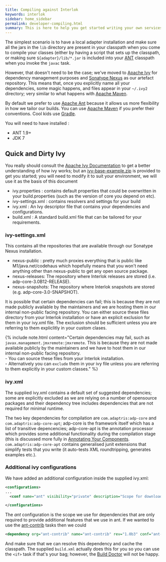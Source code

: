 ```yaml
---
title: Compiling against Interlok
keywords: interlok
sidebar: home_sidebar
permalink: developer-compiling.html
summary: This is here to help you get started writing your own services and what not.
---
```


The simplest scenario is to have a local adapter installation and make sure all the jars in the `lib` directory are present in your classpath when you come to compile your classes (either by having a script that sets up the classpath, or making sure `${adapter}/lib/*.jar` is included into your [ANT](http://ant.apache.org) classpath when you invoke the `javac` task.

However, that doesn't need to be the case; we've moved to [Apache Ivy](http://ant.apache.org/ivy/) for dependency management purposes and [Sonatype Nexus](http://www.sonatype.org/nexus/) as our artefact repository. This means that, once you explicitly name all your dependencies, some magic happens, and files appear in your `~/.ivy2` directory; very similar to what happens with [Apache Maven](http://maven.apache.org).

By default we prefer to use [Apache Ant](http://ant.apache.org) because it allows us more flexibility in how we tailor our builds. You can use [Apache Maven](http://maven.apache.org) if you prefer their conventions. Cool kids use [Gradle](https://gradle.org/).

You will need to have installed :

- ANT 1.9+
- JDK 7

## Quick and Dirty Ivy ##

You really should consult the [Apache Ivy Documentation](http://ant.apache.org/ivy/history/latest-milestone/index.html) to get a better understanding of how ivy works; but an [ivy-base-example.zip](./files/ivy-base-example.zip) is provided to get you started; you will need to modify it to suit your environment, we will use it as the basis of this document

- ivy.properties : contains default properties that could be overwritten in your build.properties (such as the version of core you depend on etc).
- ivy-settings.xml : contains resolvers and settings for your build
- ivy.xml : An Ivy descriptor file that contains your dependencies and configurations.
- build.xml : A standard build.xml file that can be tailored for your requirements.

### ivy-settings.xml ##

This contains all the repositories that are available through our Sonatype Nexus installation.

- nexus-public : pretty much proxies everything that is public like M1/java.net/codehaus which hopefully means that you won't need anything other than nexus-public to get any open source package.
- nexus-releases: The repository where Interlok releases are stored (i.e. adp-core-3.0B12-RELEASE).
- nexus-snapshots: The repository where Interlok snapshots are stored (e.g. adp-core-3.0-SNAPSHOT).

It is possible that certain dependencies can fail; this is because they are not made publicly available by the maintainers and we are hosting them in our internal non-public facing repository. You can either source these files directory from your Interlok installation or have an explicit exclusion for them in your ivy.xml file. The exclusion should be sufficient unless you are referring to them expliclitly in your custom clases.

{% include note.html content="Certain dependencies may fail, such as `javax.management.jmxremote:jmxremote`. This is because they are not made available publicly by the maintainers and we have to host them in our internal non-public facing repository.<br/>- You can source these files from your Interlok installation.<br/>- Alternatively you can `exclude` them in your ivy file unless you are referring to them explicitly in your custom classes." %}

### ivy.xml ###

The supplied ivy.xml contains a default set of suggested dependencies; some are explicitly excluded as we are relying on a number of opensource packages and their dependency tree includes dependencies that are not required for minimal runtime.

The two key dependencies for compilation are `com.adaptris:adp-core` and `com.adaptris:adp-core-apt`; adp-core is the framework itself which has a list of transitive depencencies; adp-core-apt is the annotation processor which provides some additional functionality during the compilation stage (this is discussed more fully in [Annotating Your Components](developer-annotations.html). `com.adaptris:adp-core-apt` contains  generalised junit extensions that simplify tests that you write (it auto-tests XML roundtripping, generates examples etc.).

### Additional ivy configurations ###

We have added an additional configuration inside the supplied ivy.xml:

```xml
<configurations>
...
  <conf name="ant" visibility="private" description="Scope for downloading various jars required to support the build.xml"/>

</configurations>
```

The _ant_ configuration is the scope we use for dependencies that are only required to provide additional features that we use in ant. If we wanted to use the [ant-contrib](http://ant-contrib.sourceforge.net/) tasks then we could

```xml
<dependency org="ant-contrib" name="ant-contrib" rev="1.0b3" conf="ant->default" transitive="false"/>
```

And make sure that we can resolve this dependency and cache the classpath. The supplied `build.xml` actually does this for you so you can use the `<if>` task if that's your bag; however, the [Build Doctor](http://build-doctor.com/2009/09/21/ant-contrib-the-power-and-the-pain/) will not be happy.



